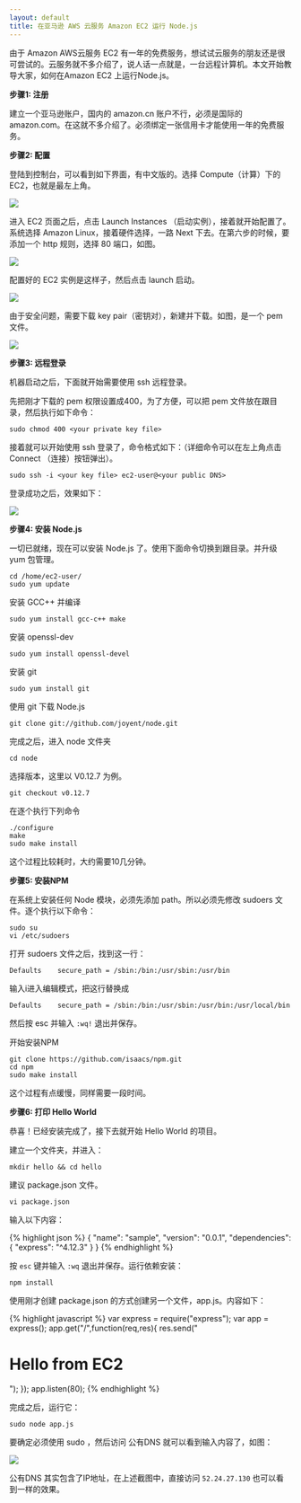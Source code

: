 ```yaml
---
layout: default
title: 在亚马逊 AWS 云服务 Amazon EC2 运行 Node.js
---
```


由于 Amazon AWS云服务 EC2 有一年的免费服务，想试试云服务的朋友还是很可尝试的。云服务就不多介绍了，说人话一点就是，一台远程计算机。本文开始教导大家，如何在Amazon EC2 上运行Node.js。

__步骤1: 注册__

建立一个亚马逊账户，国内的 amazon.cn 账户不行，必须是国际的 amazon.com。在这就不多介绍了。必须绑定一张信用卡才能使用一年的免费服务。

__步骤2: 配置__

登陆到控制台，可以看到如下界面，有中文版的。选择 Compute（计算）下的 EC2，也就是最左上角。

![](/files/2015/aws1.png)

进入 EC2 页面之后，点击 Launch Instances （启动实例），接着就开始配置了。系统选择 Amazon Linux，接着硬件选择，一路 Next 下去。在第六步的时候，要添加一个 http 规则，选择 80 端口，如图。

![](/files/2015/aws2.png)

配置好的 EC2 实例是这样子，然后点击 launch 启动。

![](/files/2015/aws3.png)

由于安全问题，需要下载 key pair（密钥对），新建并下载。如图，是一个 pem 文件。

![](/files/2015/aws4.png)

__步骤3: 远程登录__

机器启动之后，下面就开始需要使用 ssh 远程登录。

先把刚才下载的 pem 权限设置成400，为了方便，可以把 pem 文件放在跟目录，然后执行如下命令：

    sudo chmod 400 <your private key file>

接着就可以开始使用 ssh 登录了，命令格式如下：（详细命令可以在左上角点击 Connect （连接）按钮弹出）。

    sudo ssh -i <your key file> ec2-user@<your public DNS>

登录成功之后，效果如下：

![](/files/2015/aws5.png)

__步骤4: 安装 Node.js__

一切已就绪，现在可以安装 Node.js 了。使用下面命令切换到跟目录。并升级 yum 包管理。

    cd /home/ec2-user/
    sudo yum update

安装 GCC++ 并编译

    sudo yum install gcc-c++ make

安装 openssl-dev

    sudo yum install openssl-devel

安装 git

    sudo yum install git

使用 git 下载 Node.js

    git clone git://github.com/joyent/node.git

完成之后，进入 node 文件夹

    cd node

选择版本，这里以 V0.12.7 为例。

    git checkout v0.12.7

在逐个执行下列命令

    ./configure
    make
    sudo make install

这个过程比较耗时，大约需要10几分钟。

__步骤5: 安装NPM__

在系统上安装任何 Node 模块，必须先添加 path。所以必须先修改 sudoers 文件。逐个执行以下命令：

    sudo su
    vi /etc/sudoers

打开 sudoers 文件之后，找到这一行：

    Defaults    secure_path = /sbin:/bin:/usr/sbin:/usr/bin

输入i进入编辑模式，把这行替换成

    Defaults    secure_path = /sbin:/bin:/usr/sbin:/usr/bin:/usr/local/bin

然后按 esc 并输入 `:wq!` 退出并保存。

开始安装NPM

    git clone https://github.com/isaacs/npm.git
    cd npm
    sudo make install

这个过程有点缓慢，同样需要一段时间。

__步骤6: 打印 Hello World__

恭喜！已经安装完成了，接下去就开始 Hello World 的项目。

建立一个文件夹，并进入：

    mkdir hello && cd hello

建议 package.json 文件。

    vi package.json

输入以下内容：

{% highlight json %}
{
  "name": "sample",
  "version": "0.0.1",
  "dependencies": {
    "express": "^4.12.3"
  }
}
{% endhighlight %}

按 `esc` 键并输入 `:wq` 退出并保存。运行依赖安装：

    npm install

使用刚才创建 package.json 的方式创建另一个文件，app.js。内容如下：

{% highlight javascript %}
var express = require("express");
var app = express();
app.get("/",function(req,res){
        res.send("<h1>Hello from EC2</h1>");
});
app.listen(80);
{% endhighlight %}

完成之后，运行它：

    sudo node app.js

要确定必须使用 sudo ，然后访问 公有DNS 就可以看到输入内容了，如图：

![](/files/2015/aws6.png)

公有DNS 其实包含了IP地址，在上述截图中，直接访问 `52.24.27.130` 也可以看到一样的效果。
